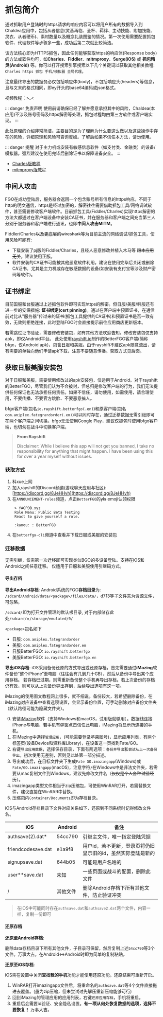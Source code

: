 # 抓包简介

通过抓取用户登陆时的https请求的响应内容可以将用户所有的数据导入到Chaldea应用中，包括从者信息(灵基再临、圣杯、羁绊、主动技能、附加技能、灵衣、从者硬币)、素材数量以及概念礼装图鉴的情况。第一次使用需要配置抓包软件、代理软件等步骤多一些，成功后第二次就比较简洁。

该方法核心即为HTTPS抓包，因此任何能够获取https的响应体(Response body)的方法或软件均可，如**Charles**、**Fiddler**、**mitmproxy**、**Surge(iOS)** 或 **抓包精灵(Android)** 等。你可以打开搜索引擎搜索以下几个关键词以获取其他相关教程: `Charles https 抓包 手机/模拟器 全局代理`。

注意最终导出的数据务必仅包括响应体(body)，不包括响应头(headers)等信息，且与文末的格式相同，即ey开头的base64编码或json格式。


视频教程：>_<

::: danger 免责声明
使用前请确保已经了解并愿意承担其中的风险，Chaldea(本应用)不涉及账号密码及https解密等处理，抓包过程均由第三方软件或客户端实现。
:::

此处原理的介绍非常简洁，主要目的是为了理解为什么要这么做以及这些操作中存在的风险，详细原理和风险可咨询度娘。了解后如果不信任本方法，请勿使用。

::: danger 提醒
对于主力机或安装有敏感信息软件（如支付类、金融类）的设备/模拟器，强烈建议在使用完毕后删除证书以保障设备安全。
:::

- [Charles版教程](./charles.md)
- [mitmproxy版教程](./mitmproxy.md)

## 中间人攻击
FGO在成功登陆后，服务器会返回一个包含账号所有信息的https响应。不同于http的明文通信，https是经过加密的，解密往往需要借助抓包工具/网络调试软件，甚至需要修改客户端软件。目前抓包工具(Fiddler/Charles)实现https解密的方法大都通过在客户端设备中安装CA证书，并在服务器和客户端之间充当第三人分别于服务器和客户端进行通讯，也即**中间人攻击MITM**。

Fiddler/Charles~~以及更底层的wireshark等~~为目前主流的网络调试/抓包工具，使用风险可能有:
- 下载安装了pj版的Fiddler/Charles，且经人恶意修改并植入木马等 ~~跟本应用无关~~。建议使用正版。
- 软件安装的CA证书可能被其他恶意软件利用。建议在使用完毕后关闭或删除CA证书，尤其是主力机或存在敏感数据的设备(如安装有支付宝等涉及财产密码等软件)。

## 证书绑定
目前国服和台服通过上述抓包软件即可实现https的解密。但日服/美服/韩服还有进一步的安保措施: **证书绑定(cert pinning)**。通过在客户端中预置证书，在通信前对比从"服务器"传过来的证书(抓包工具提供的CA证书)和预置证书是否一致有效，无效则拒绝连接，此时登陆FGO时会直接提示前往应用商店更新版本。

若需跳过证书验证，需要修改安装包，如有其他方法欢迎告知。修改安装包仅支持apk，即仅Android平台。
此处使用[rayshift.io](https://rayshift.io/)制作的BetterFGO客户端(简称bfgo，仅Android apk)，包含日服和美服。由于rayshift不建议apk随意流出，请有需要的单独向他们申请apk下载，注意不要随意传播。获取方式见后面。


## 获取日服美服安装包
对于日服和美服，需要使用修改过的apk安装包，仅适用于Android。对于rayshift的BetterFGO，尽管我们认为不会被封，但总归是修改客户端的行为，我们无法提供任何保证也无法承担任何责任。如果不信任，请勿使用，如需使用，请合理使用，不要传播、不要官方跳脸、不要恶意搞人。

bfgo客户端(包名`io.rayshift.betterfgo(.en)`)和原客户端(包名`com.aniplex.fategrandorder(.en)`)可以同时存在，通过迁移数据无需引继即可在两个客户端之间切换。bfgo无法使用Google Play，建议仅抓包时使用bfgo客户端，也切勿在战斗中切换客户端。

> **From Rayshift**
> 
> Disclaimer: While I believe this app will not get you banned, I take no responsibility for anything that might happen. I have been using this for over a year myself without issues.


### 获取方式

1. 科xue上网
2. 加入rayshift的Discord频道(游戏聊天应用与社区): [https://discord.gg/8JeHHvh](https://discord.gg/8JeHHvh)
3. 在`ANNOUNCEMENT-roles`频道，点击`BetterFGO`的~~yls~~ emoji认领权限
   ```:no-line-numbers
    > YAGPDB.xyz
    Role Menu: Public Beta Testing
    React to give yourself a role.

    :kanou: : BetterFGO 
   ```
4. 在`betterfgo-cli`频道中查看并下载日服或美服的安装包

### 迁移数据
无需引继，仅需第一次迁移即可实现类似BGO的多设备登陆。支持在iOS和Android之间任意迁移。
仅适用于日服和美服使用引继码方式。

#### 导出存档

**导出Android存档**:
Android系统的FGO**存档目录**为: `/sdcard/Android/data/<package>/files/data/`，d713等子文件夹为资源文件，可忽略。

`/sdcard/`即为打开文件管理的默认根目录, 对于内部储存此处`/sdcard/`=`/storage/emulated/0/`

`<package>`包名如下
- 日服: `com.aniplex.fategrandorder`
- 美服: `com.aniplex.fategrandorder.en`
- 日服BetterFGO: `io.rayshift.betterfgo`
- 美服BetterFGO: `io.rayshift.betterfgo.en`

**导出iOS存档**:
iOS采用备份还原的方式导出或还原存档，首先需要通过**iMazing**软件备份“整个iPhone”至电脑（往往会有几到几十GB），然后从备份中导出某个应用存档。
若存档已过期，则需重新备份整个手机再导出存档，若上次备份的存档仍有效，则可以从上次备份导出存到，后续导出选项有这一项。

iMazing的使用图文教程网上很多，就不细说。备份较大，若希望删除备份，在iMazing对应设备中查看选项设置，会显示备份位置，可手动删除对应备份文件夹（默认路径可能为隐藏文件夹）。

0. 安装[iMazing](https://imazing.com/zh)软件（支持Windows和macOS，试用版就够用）。数据线连接iPhone与电脑，若手机有弹窗点击信任此电脑，iMazing将显示所连接的手机。
1. 在iMazing中选择`管理应用`，(可能需要登录苹果账号)，显示应用列表，有两个标签页(设备Device和资料库Library)，在设备这一页找到Fate/GO。
2. 右键`导出应用数据`，选择保存目录，下面有两选项：`备份并导出`和`尝试从上一次备份导出`。初次使用无差别，否则见此处第一部分描述。
3. 导出成功后，在目标文件夹下生成`Fate GO.imazingapp`(Windows)或`Fate/GO.imazingapp`(macOS)，注意字符`/`在Windows中是非法文件夹，若需要从mac复制文件到Windows，建议先修改文件名（~~仅仅是个人各种试错经历~~）。
4. imazingapp类型文件相当于zip压缩包，可使用WinRAR打开，若需替换文件，建议直接在WinRAR中替换。
5. 压缩包内`Container/Documents`即为存档目录。

iOS与Android存档目录下文件对应关系如下，还原到不同系统时记得修改文件名。

| iOS                | Android    | 备注          |
| ------------------ | ---------- | ------------ |
| authsave(2).dat*   | 54cc790    | 引继主文件，唯一指定登陆凭据               |
| friendcodesave.dat | e1a9f8     | 用户id，若不更新，登录页将仍旧显示旧的id，虽然实际登陆是新的 |
| signupsave.dat     | 644b05     | 可能是用户名啥的                         |
| user**save.dat     | 未知        | 一些页面或战斗的配置，删除此文件           |
| /                  | 其他文件    | 删除Android存档下所有其他文件，防止验证冲突 |

> 在iOS中可能同时存在`authsave.dat`和`authsave2.dat`两个文件，内容一样，复制一份即可

#### 还原存档

**还原至Android存档**:

删除data存档目录下所有其他文件，子目录可保留，然后复制上述`54cc790`等3个文件。万事大吉。在Android<->Android时即为简单的复制粘贴。

**还原至iOS存档**:

iOS需在设置中关闭**查找我的手机**功能才能使用还原功能。还原结束可重新开启。

1. WinRAR打开imazingapp文件后，将重命名的`authsave.dat`等4个文件直接拖进去覆盖。(虽为zip压缩，但未尝试过先解压重新压缩能够可行)
2. 回到iMazing的管理应用的应用列表，右键`还原应用存档`，手机将重启。
3. 重启后会需要id验证、安全隐私设置。**有一项从何处恢复数据的选项，选择不要恢复！** 万事大吉。
